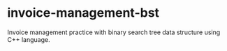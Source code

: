 # invoice-management-bst
Invoice management practice with binary search tree data structure using C++ language.
